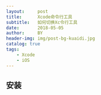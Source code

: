 ```yaml
---
layout:     post
title:      Xcode命令行工具
subtitle:   如何切换Xc令行工具
date:       2018-05-05
author:     BY
header-img: img/post-bg-kuaidi.jpg
catalog: true
tags:
    - Xcode
    - iOS
---
```


## 安装

	
